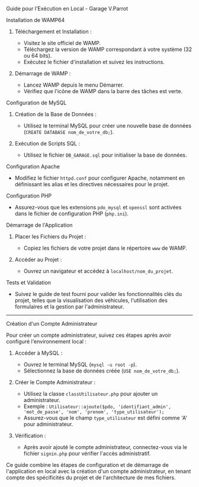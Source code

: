 

Guide pour l'Exécution en Local - Garage V.Parrot

 Installation de WAMP64

1. Téléchargement et Installation :
    - Visitez le site officiel de WAMP.
    - Téléchargez la version de WAMP correspondant à votre système (32 ou 64 bits).
    - Exécutez le fichier d'installation et suivez les instructions.

2. Démarrage de WAMP :
    - Lancez WAMP depuis le menu Démarrer.
    - Vérifiez que l'icône de WAMP dans la barre des tâches est verte.

 Configuration de MySQL

1. Création de la Base de Données :
    - Utilisez le terminal MySQL pour créer une nouvelle base de données (`CREATE DATABASE nom_de_votre_db;`).

2. Exécution de Scripts SQL :
    - Utilisez le fichier `DB_GARAGE.sql` pour initialiser la base de données.

 Configuration Apache

- Modifiez le fichier `httpd.conf` pour configurer Apache, notamment en définissant les alias et les directives nécessaires pour le projet.

 Configuration PHP

- Assurez-vous que les extensions `pdo_mysql` et `openssl` sont activées dans le fichier de configuration PHP (`php.ini`).

 Démarrage de l'Application

1. Placer les Fichiers du Projet :
    - Copiez les fichiers de votre projet dans le répertoire `www` de WAMP.

2. Accéder au Projet :
    - Ouvrez un navigateur et accédez à `localhost/nom_du_projet`.

 Tests et Validation

- Suivez le guide de test fourni pour valider les fonctionnalités clés du projet, telles que la visualisation des véhicules, l'utilisation des formulaires et la gestion par l'administrateur.

---

Création d'un Compte Administrateur

Pour créer un compte administrateur, suivez ces étapes après avoir configuré l'environnement local :

1. Accéder à MySQL :
    - Ouvrez le terminal MySQL (`mysql -u root -p`).
    - Sélectionnez la base de données créée (`USE nom_de_votre_db;`).

2. Créer le Compte Administrateur :
    - Utilisez la classe `classUtilisateur.php` pour ajouter un administrateur.
    - Exemple : `Utilisateur::ajoute($pdo, 'identifiant_admin', 'mot_de_passe', 'nom', 'prenom', 'type_utilisateur');`
    - Assurez-vous que le champ `type_utilisateur` est défini comme 'A' pour administrateur.

3. Vérification :
    - Après avoir ajouté le compte administrateur, connectez-vous via le fichier `signin.php` pour vérifier l'accès administratif.


Ce guide combine les étapes de configuration et de démarrage de l'application en local avec la création d'un compte administrateur, en tenant compte des spécificités du projet et de l'architecture de mes fichiers.



